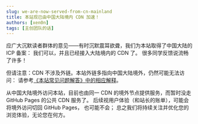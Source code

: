 ```yaml
---
slug: we-are-now-served-from-cn-mainland
title: 本站现已由中国大陆境内 CDN 加速！
authors: [xen0n]
tags: [主创团队的话]
---
```


应广大沉默读者群体的意见——有时沉默震耳欲聋，我们为本站取得了中国大陆的 ICP 备案：
我们可以，并且已经接入大陆境内的 CDN 了。
很多同学反馈说流畅了许多！

但请注意：CDN 不涉及外链。本站外链多指向中国大陆境外，仍然可能无法访问：
请参考[《本站常见问题解答》中的相应解释](./2023-04-01-site-faqs.md#external-link-connectivity)。

从中国大陆境外访问本站，目前也由同一 CDN 的境外节点提供服务，而暂时没走
GitHub Pages 的公共 CDN 服务了。
后续视用户体验（和站长的账单），可能会将境外访问切回 GitHub Pages，
也可能不会；
总之我们将持续关注并优化您的浏览体验，无论您在何方。
